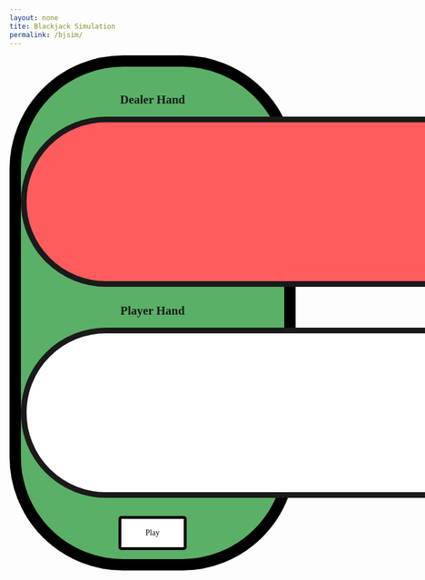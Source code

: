 ```yaml
---
layout: none
tite: Blackjack Simulation
permalink: /bjsim/
---
```

<style>
    .big_ol_cont {
        justify-content:center;
        margin:auto;
        border:20px solid;
        border-color:black;
        border-radius:200px;
        background-color: #5AB067;
        font-family:serif;
    }

    .card_table_d {
        width: 1000px;
        height: 300px;
        border: 10px solid;
        border-radius: 150px;
        background-color: #FF5D5D;
        padding:20px;
        justify-content:center;
        text-align:center;
        font-size:16px;
    }

    .card_table_p {
        width: 1000px;
        height: 300px;
        border: 10px solid;
        border-radius: 150px;
        background-color: white;
        padding:20px;
        justify-content:center;
        text-align:center;
        font-size:16px;
    }

    .select_table {
        margin:auto;
        text-align:center;
        justify-content:center;
        padding:5px;
        font-family:serif;
    }

    .db_input {
        justify-content:center;
        margin:auto;
        border: 5px solid;
        border-radius: 10px;
        background-color:white;
    }

    .select_button {
        margin:auto;
        text-align:center;
        justify-content:center;
        border: 5px solid;
        border-radius:5px;
        width:120px;
        height:60px;
        background-color:white;
        font-size:14px;
        font-family:serif;
    }

    table { margin: auto }
</style>

<div class="big_ol_cont">
    <br>
    <div style="text-align:center;justify-content:center">
        <h2>Dealer Hand</h2>
        <table id="dealer_card_table" class="card_table_d">
            <tr id="dealer_cards">
            </tr>
        </table>
        <h2>Player Hand</h2>
        <table id="dealer_card_table" class="card_table_p">
            <tr id="player_cards">
            </tr>
        </table>
    </div>
    <div id="buttons" style="margin:auto;text-align:center;justify-content:center">
        <br>
        <div id="result_text"></div>
        <br>
        <button id="hit_button" class="select_button" style="display:none" onclick="buttonHit()">Hit</button><button id="stay_button" class="select_button" style="display:none" onclick="dealerTurn()">Stay</button>
        <button id="play_again" class="select_button" style="display:block" onclick="gameStart()">Play</button><button id="finish_game" class="select_button" style="display:none" onclick="record()">Finish and Submit Score</button>
        <input id="username_input" class="db_input" type="text" style="display:none"><button id="submit_button" class="select_button" style="display:none">Submit</button>
    </div>
    <br>
</div>

<script>
    const dealerRow = document.getElementById("dealer_cards");
    const playerRow = document.getElementById("player_cards");
    const hitButton = document.getElementById("hit_button");
    const stayButton = document.getElementById("stay_button");
    const playButton = document.getElementById("play_again");
    const finishButton = document.getElementById("finish_game");
    const usernameInput = document.getElementById("username_input");
    const resultBox = document.getElementById("result_text");
    const submitButton = document.getElementById("submit_button");

    // card class
    class Card {
        constructor(suit, val) {
            this.suit = suit;
            this.value = val;
            if (val == 11) {
                this.kind = "Ace";
            } else if (val == 12) {
                this.kind = "Jack";
            } else if (val == 13) {
                this.kind = "Queen";
            } else if (val == 14) {
                this.kind = "King";
            } else {
                this.kind = String(val);
            }
        };
        cshow() {
            return this.kind + " of " + this.suit;
        };
        adjustAce() {
            if (this.kind == "Ace") {
                this.value = 1;
            }
        };
    };

    // card test
    var tcard = new Card("Spades", 3);
    console.log(tcard.cshow());

    // deck class
    class Deck {
        constructor() {
            this.cards = [];
            this.build()
        }
        build() {
            const suits = ["Spades", "Hearts", "Diamonds", "Clubs"];
            for (let s in suits) {
                for (let v = 2; v < 15; v++) {
                    this.cards.push(new Card(suits[s], v));
                }
            }
        };
        shuffle() {
            for (var i = this.cards.length - 1; i > 0; i--) {
                var j = Math.floor(Math.random() * (i + 1));
                var temp = this.cards[i];
                this.cards[i] = this.cards[j];
                this.cards[j] = temp;
            }
        }
        draw() {
            return this.cards.pop();
        }
    };

    // deck test
    var tdeck = new Deck();
    tdeck.shuffle();
    console.log(tdeck.cards);

    function givePlayerCard(card) {
        const newCard = document.createElement("td");
        newCard.src = "{{ site.baseurl }}/images/" + card.kind + card.suit + ".png";
        newCard.width = "80";
        newCard.height = "150";
        console.log(newCard.src);
        //newCard.innerHTML = card.kind + card.suit;
        playerRow.appendChild(newCard);
    };

    function giveDealerCard(card) {
        if (card != "face_down") {
            const newCard = document.createElement("td");
            newCard.innerHTML = card.kind + " of " + card.suit;
            dealerRow.appendChild(newCard);
        } else {
            const newCard = document.createElement("td");
            newCard.innerHTML = "Face-Down Card";
            newCard.id = "facedown_card";
            dealerRow.appendChild(newCard);
        }
    };

    //initiating globals
    var currentStreak = 0;
    var playerHand = [];
    var dealerHand = [];
    var deck = new Deck();
    var d2 = "secret";

    function gameStart() {
        hitButton.style = "display:none";
        stayButton.style = "display:none";
        playButton.style = "display:none";
        finishButton.style = "display:none";
        resultBox.innerHTML = "";
        playerHand = [];
        dealerHand = [];
        dealerRow.innerHTML = "";
        playerRow.innerHTML = "";
        deck = new Deck();
        deck.shuffle();

        console.log("Initial draws:"); // giving the initial draws
        var d1 = dealerHit();
        giveDealerCard(d1);
        console.log("The dealer draws: " + d1);
        var p1 = playerHit()
        console.log("You receive: " + p1);
        givePlayerCard(p1);
        d2 = dealerHit();
        giveDealerCard("face_down");
        console.log("The dealer draws a face-down card...");
        var p2 = playerHit();
        console.log("You receive: " + p2);
        givePlayerCard(p2)
        console.log(playerHand);
        if (takesum(playerHand) == 21) { // instant player win on blackjack potentially
            if (takesum(dealerHand) != 21) {
                console.log("WOW! A blackjack! You win!");
                win();
                return;
            } else {
                console.log("Both you and the dealer have blackjack. It's a push! Your streak stays the same.");
                fpush();
                return;
            }
        };
        console.log("--------------------------------")
        console.log("Dealer's hand: " + d1 + ", ???")
        playerTurn() // once player turn finishes, the dealer turn occurs
    };

    function takesum(hand) {
        let sm = 0;
        for (let i = 0; i < hand.length; i++) {
            var pcard = hand[i];
            if (pcard.value > 11) {
                sm = sm + 10;
            } else {
                sm = sm + pcard.value;
            };
        };
        if (sm > 21) {
            for (let i = 0; i < hand.length; i++) {
                var pcard = hand[i];
                if (pcard.value == 11) {
                    pcard.adjustAce();
                    return takesum(hand);
                };
            };
        };
        console.log(sm)
        return sm
    };

    function playerHit() {
        var res = deck.draw();
        if ((res.value == 11) && (takesum(playerHand) + 11 > 21)) { // adjusting ace if it would break
            res.adjustAce();
        };
        playerHand.push(res);
        return res
    }

    function buttonHit() {
        var res = deck.draw();
        if ((res.value == 11) && (takesum(playerHand) + 11 > 21)) { // adjusting ace if it would break
            res.adjustAce();
        };
        playerHand.push(res);
        givePlayerCard(res);
        playerTurn();
    }

    function dealerHit() {
        var res = deck.draw();
        if ((res.value == 11) && (takesum(dealerHand) + 11 > 21)) { // adjusting ace if it would break
            res.adjustAce();
        };
        dealerHand.push(res);
        return res
    }

    function handDisplay(hand) {
        var disp_hand = [];
        for (let i = 0; i < hand.length; i++) {
            var thisCard = hand[i];
            var shown = thisCard.kind + " of " + thisCard.suit;
            disp_hand.push(shown);
        };
        return disp_hand;
    };

    function playerTurn() {
        console.log("Your hand: " + String(handDisplay(playerHand)));
        if (takesum(playerHand) > 21) {
            console.log("You break! You lose.");
            lose();
            return
        };
        hitButton.style = "display:block";
        stayButton.style = "display:block";
    }

    function dealerTurn() {
        hitButton.style = "display:none";
        stayButton.style = "display:none";
        console.log("Dealer's hand: " + String(handDisplay(dealerHand)));
        document.getElementById("facedown_card").innerHTML = d2.kind + " of " + d2.suit;
        if (takesum(dealerHand) > 16) {
            console.log("The dealer stays.");
        } else {
            var dealDraw = dealerHit();
            giveDealerCard(dealDraw);
            if (takesum(dealerHand) > 21) {
                console.log("The dealer breaks! You win.");
                win();
                return;
            }
            dealerTurn();
            return;
        };
        if (takesum(playerHand) > takesum(dealerHand)) {
            console.log("Congratulations! You won with a hand worth " + String(takesum(playerHand)) + "!");
            win();
        } else if (takesum(dealerHand) > takesum(playerHand)) {
            console.log("Too bad! You lost to the dealer's hand, worth "  + String(takesum(dealerHand)) + "!");
            lose();
        } else {
            console.log("It's a push! You keep your streak.");
            fpush();
        };
        return
    }

    function win() {
        hitButton.style = "display:none";
        stayButton.style = "display:none";
        currentStreak += 1;
        resultBox.innerHTML = "Congratulations! You won.";
        playButton.innerHTML = "Play Again";
        playButton.style = "display:block";
        finishButton.style = "display:block";
        return
    }
    function lose() {
        hitButton.style = "display:none";
        stayButton.style = "display:none";
        currentStreak = 0;
        resultBox.innerHTML = "Oh no! You lost.";
        playButton.innerHTML = "Play Again";
        playButton.style = "display:block";
        return
    }

    function fpush() {
        hitButton.style = "display:none";
        stayButton.style = "display:none";
        resultBox.innerHTML = "It's a push! You keep your streak.";
        playButton.innerHTML = "Play Again";
        playButton.style = "display:block";
        finishButton.style = "display:block";
        return
    }

    function record() {
        playButton.style = "display:none";
        finishButton.style = "display:none";
        usernameInput.style = "display:block";
        resultBox.innerHTML = "Input a username for the leaderboard. (Current Streak: " + String(currentStreak) + ")";
        submitButton.style = "display:block";
        console.log(String(currentStreak));
    }
</script>